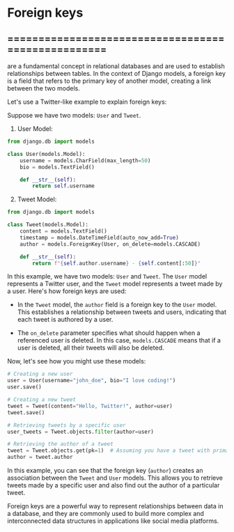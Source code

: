 # Foreign keys 
## ===================================================
are a fundamental concept in relational databases and are used to establish relationships between tables. In the context of Django models, a foreign key is a field that refers to the primary key of another model, creating a link between the two models.

Let's use a Twitter-like example to explain foreign keys:

Suppose we have two models: `User` and `Tweet`.

1. User Model:
```python
from django.db import models

class User(models.Model):
    username = models.CharField(max_length=50)
    bio = models.TextField()

    def __str__(self):
        return self.username
```

2. Tweet Model:
```python
from django.db import models

class Tweet(models.Model):
    content = models.TextField()
    timestamp = models.DateTimeField(auto_now_add=True)
    author = models.ForeignKey(User, on_delete=models.CASCADE)

    def __str__(self):
        return f"{self.author.username} - {self.content[:50]}"
```

In this example, we have two models: `User` and `Tweet`. The `User` model represents a Twitter user, and the `Tweet` model represents a tweet made by a user. Here's how foreign keys are used:

- In the `Tweet` model, the `author` field is a foreign key to the `User` model. This establishes a relationship between tweets and users, indicating that each tweet is authored by a user.

- The `on_delete` parameter specifies what should happen when a referenced user is deleted. In this case, `models.CASCADE` means that if a user is deleted, all their tweets will also be deleted.

Now, let's see how you might use these models:

```python
# Creating a new user
user = User(username="john_doe", bio="I love coding!")
user.save()

# Creating a new tweet
tweet = Tweet(content="Hello, Twitter!", author=user)
tweet.save()

# Retrieving tweets by a specific user
user_tweets = Tweet.objects.filter(author=user)

# Retrieving the author of a tweet
tweet = Tweet.objects.get(pk=1)  # Assuming you have a tweet with primary key 1
author = tweet.author
```

In this example, you can see that the foreign key (`author`) creates an association between the `Tweet` and `User` models. This allows you to retrieve tweets made by a specific user and also find out the author of a particular tweet.

Foreign keys are a powerful way to represent relationships between data in a database, and they are commonly used to build more complex and interconnected data structures in applications like social media platforms.